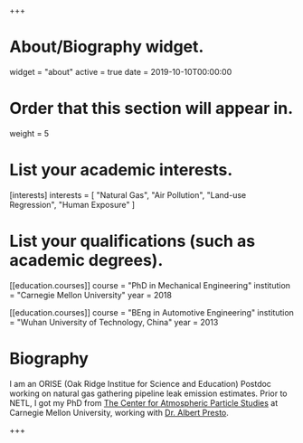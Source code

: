 +++
# About/Biography widget.
widget = "about"
active = true
date = 2019-10-10T00:00:00

# Order that this section will appear in.
weight = 5

# List your academic interests.
[interests]
  interests = [
    "Natural Gas",
    "Air Pollution",
    "Land-use Regression",
    "Human Exposure"
  ]

# List your qualifications (such as academic degrees).
[[education.courses]]
  course = "PhD in Mechanical Engineering"
  institution = "Carnegie Mellon University"
  year = 2018

[[education.courses]]
  course = "BEng in Automotive Engineering"
  institution = "Wuhan University of Technology, China"
  year = 2013

# Biography
I am an ORISE (Oak Ridge Institue for Science and Education) Postdoc working on natural gas gathering pipeline leak emission estimates. Prior to NETL, I got my PhD from [The Center for Atmospheric Particle Studies](https://www.cmu.edu/particulate-matter/) at Carnegie Mellon University, working with [Dr. Albert Presto](https://www.meche.engineering.cmu.edu/directory/bios/presto-albert.html).

+++

